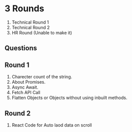 # 3 Rounds

1. Technical Round 1
2. Technical Round 2
3. HR Round (Unable to make it)

## Questions

## Round 1

1. Charecter count of the string.
2. About Promises.
3. Async Await.
4. Fetch API Call
5. Flatten Objects or Objects without using inbuilt methods.

## Round 2

1. React Code for Auto laod data on scroll
